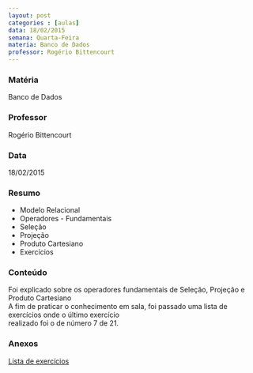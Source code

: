 ```yaml
---
layout: post
categories : [aulas]
data: 18/02/2015
semana: Quarta-Feira
materia: Banco de Dados
professor: Rogério Bittencourt
---
```


<h3 class="page-header">Matéria</h3>
Banco de Dados

<h3 class="page-header">Professor</h3>
Rogério Bittencourt

<h3 class="page-header">Data</h3>
18/02/2015

<h3 class="page-header">Resumo</h3>
<ul>
      <li>Modelo Relacional</li>
      <li>Operadores - Fundamentais</li>
      <li>Seleção</li>
      <li>Projeção</li>
      <li>Produto Cartesiano</li>
      <li>Exercícios</li>
</ul>

<h3 class="page-header">Conteúdo</h3>
Foi explicado sobre os operadores fundamentais de Seleção, Projeção e Produto Cartesiano<br/>
A fim de praticar o conhecimento em sala, foi passado uma lista de exercícios onde o último exercício<br/>
realizado foi o de número 7 de 21.

<h3 class="page-header">Anexos</h3>
<a href="{{ site.baseurl }}/assets/rogerio_exe01.pdf" target="_blank">Lista de exercícios</a>

